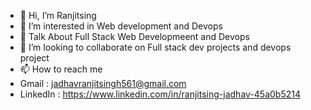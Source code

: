 - 👋 Hi, I’m Ranjitsing 
- 👀 I’m interested in Web development and Devops 
- 🌱 Talk About Full Stack Web Developmeent and Devops
- 💞️ I’m looking to collaborate on Full stack dev projects and devops project
- 📫 How to reach me 
- Gmail : jadhavranjitsingh561@gmail.com
- LinkedIn : https://www.linkedin.com/in/ranjitsing-jadhav-45a0b5214

<!---
RJthecoder/RJthecoder is a ✨ special ✨ repository because its `README.md` (this file) appears on your GitHub profile.
You can click the Preview link to take a look at your changes.
--->
